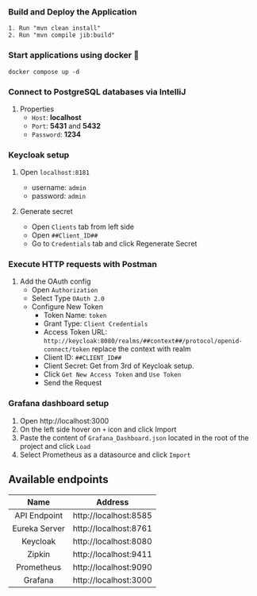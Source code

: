 ### Build and Deploy the Application

```
1. Run "mvn clean install"
2. Run "mvn compile jib:build"
```

### Start applications using docker 🐋

```
docker compose up -d
```

### Connect to PostgreSQL databases via IntelliJ

1. Properties
    - `Host`: **localhost**
    - `Port`: **5431** and **5432**
    - `Password`: **1234**

### Keycloak setup

1. Open `localhost:8181`
    - username: `admin`
    - password: `admin`

2. Generate secret
    - Open `Clients` tab from left side
    - Open `##Client_ID##`
    - Go to `Credentials` tab and click Regenerate Secret


### Execute HTTP requests with Postman

1. Add the OAuth config
    - Open `Authorization`
    - Select Type `OAuth 2.0`
    - Configure New Token
        - Token Name: `token`
        - Grant Type: `Client Credentials`
        - Access Token URL:  `http://keycloak:8080/realms/##context##/protocol/openid-connect/token`  replace the context with realm
        - Client ID: `##CLIENT_ID##`
        - Client Secret: Get from 3rd of Keycloak setup.
        - Click `Get New Access Token` and `Use Token`
        - Send the Request

### Grafana dashboard setup

1. Open http://localhost:3000
2. On the left side hover on `+` icon and click Import
3. Paste the content of `Grafana_Dashboard.json` located in the root of the project and click `Load`
4. Select Prometheus as a datasource and click `Import`

## Available endpoints

|     Name      |        Address        |
|:-------------:|:---------------------:|
| API Endpoint  | http://localhost:8585 |
| Eureka Server | http://localhost:8761 |
|   Keycloak    | http://localhost:8080 |
|    Zipkin     | http://localhost:9411 |
|  Prometheus   | http://localhost:9090 |
|    Grafana    | http://localhost:3000 |
